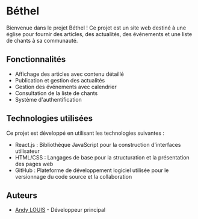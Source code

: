# Béthel

Bienvenue dans le projet Béthel ! Ce projet est un site web destiné à une église pour fournir des articles, des actualités, des événements et une liste de chants à sa communauté.

## Fonctionnalités

- Affichage des articles avec contenu détaillé
- Publication et gestion des actualités
- Gestion des événements avec calendrier
- Consultation de la liste de chants
- Système d'authentification

## Technologies utilisées

Ce projet est développé en utilisant les technologies suivantes :

- React.js : Bibliothèque JavaScript pour la construction d'interfaces utilisateur
- HTML/CSS : Langages de base pour la structuration et la présentation des pages web
- GitHub : Plateforme de développement logiciel utilisée pour le versionnage du code source et la collaboration

## Auteurs

- [Andy LOUIS](https://github.com/LowkeyAlways) - Développeur principal

